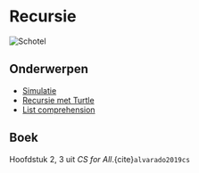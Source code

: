 # Recursie

![Schotel](/images/saucer.png)

## Onderwerpen

- [Simulatie](/topics/5a_simulatie)
- [Recursie met Turtle](/topics/5b_turtle_recursie)
- [List comprehension](/topics/6a_list_comprehension)

## Boek

Hoofdstuk 2, 3 uit *CS for All*.{cite}`alvarado2019cs`

